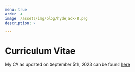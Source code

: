 ```yaml
---
menu: true
order: 4
image: /assets/img/blog/hydejack-8.png
description: >

---
```

# Curriculum Vitae

My CV as updated on September 5th, 2023 can be found [here](assets/cv_updated.pdf)





